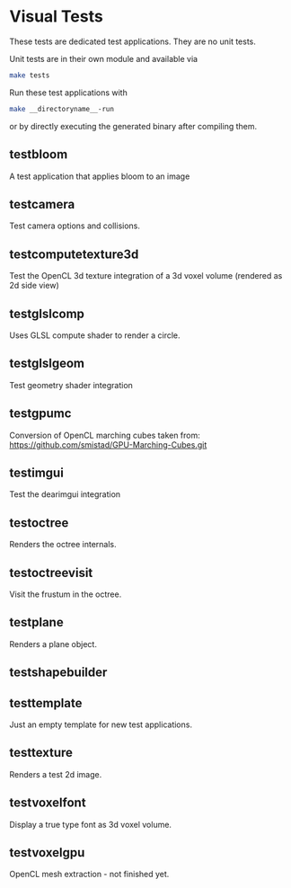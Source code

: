 # Visual Tests

These tests are dedicated test applications. They are no unit tests.

Unit tests are in their own module and available via

```bash
make tests
```

Run these test applications with

```bash
make __directoryname__-run
```

or by directly executing the generated binary after compiling them.

## testbloom

A test application that applies bloom to an image

## testcamera

Test camera options and collisions.

## testcomputetexture3d

Test the OpenCL 3d texture integration of a 3d voxel volume (rendered as 2d side view)

## testglslcomp

Uses GLSL compute shader to render a circle.

## testglslgeom

Test geometry shader integration

## testgpumc

Conversion of OpenCL marching cubes taken from: <https://github.com/smistad/GPU-Marching-Cubes.git>

## testimgui

Test the dearimgui integration

## testoctree

Renders the octree internals.

## testoctreevisit

Visit the frustum in the octree.

## testplane

Renders a plane object.

## testshapebuilder

## testtemplate

Just an empty template for new test applications.

## testtexture

Renders a test 2d image.

## testvoxelfont

Display a true type font as 3d voxel volume.

## testvoxelgpu

OpenCL mesh extraction - not finished yet.
